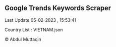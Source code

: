 

## Google Trends Keywords Scraper 
 
Last Update 05-02-2023 , 15:53:41

Country List :
VIETNAM.json



© Abdul Muttaqin 
